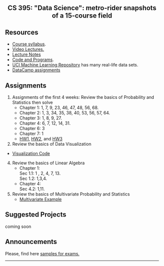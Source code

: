 <center>

## CS 395: "Data Science": metro-rider snapshots of a 15-course field

</center>

## Resources

*   [Course syllabus](CourseSyllabus.pdf).
*   [Video Lectures.](https://www.youtube.com/playlist?list=PLoK2Lr1miEm_i9nfAPmcX_TRo7Wg8R7f3)
*   [Lecture Notes](LectureNotes/)
*   [Code and Programs](Code).
*   [UCI Machine Learning Repository](http://www.ics.uci.edu/~mlearn/MLRepository.html) has many real-life data sets.
*   [DataCamp assignments](https://www.datacamp.com/groups/data-science-metro-rider-snapshots)

## Assignments

1.  Assignments of the first 4 weeks: Review the basics of Probability and Statistics then solve
    *   Chapter 1: 1, 7, 9, 23, 46, 47, 48, 56, 68.
    *   Chapter 2: 1, 3, 34, 35, 38, 40, 53, 56, 57, 64.
    *   Chapter 3: 1, 8, 9, 27.
    *   Chapter 4: 6, 7, 12, 14, 31.
    *   Chapter 6: 3
    *   Chapter 7: 1
    *   [HW1](Assignments/Prob1.pdf), [HW2](Assignments/Prob3.pdf), and [HW3](Assignments/HW2.pdf)
2.  Review the basics of Data Visualization

*   [Visualization Code](Code/Code-By-TAs)

4.  Review the basics of Linear Algebra
    *   Chapter 1:  
        Sec 1.1: 1 , 2, 4, 7, 13.  
        Sec 1.2: 1,3,4.
    *   Chapter 4:  
        Sec 4.2: 1,11.
5.  Review the basics of Multivariate Probability and Statistics
    *   [Multivariate Example](Code/Code-By-TAs)

## Suggested Projects

coming soon  

## **Announcements**

Please, find here [samples for exams.](Exams)  

* * *
